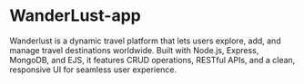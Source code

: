 # WanderLust-app
Wanderlust is a dynamic travel platform that lets users explore, add, and manage travel destinations worldwide. Built with Node.js, Express, MongoDB, and EJS, it features CRUD operations, RESTful APIs, and a clean, responsive UI for seamless user experience.
